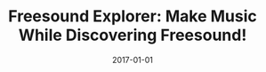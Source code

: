 ---
type: "paper_2017"
title: "Freesound Explorer: Make Music While Discovering Freesound!"
authors: Font, F., Bandiera G.
date: 2017-01-01
published_in: "Proc. of the Web Audio Conference (WAC)"
download_link: "http://hdl.handle.net/10230/32538"
---